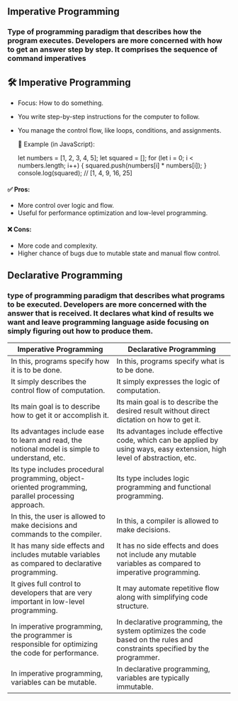 ## Imperative Programming
### Type of programming paradigm that describes how the program executes. Developers are more concerned with how to get an answer step by step. It comprises the sequence of command imperatives

## 🛠 Imperative Programming

+ Focus: How to do something.
+ You write step-by-step instructions for the computer to follow.
+ You manage the control flow, like loops, conditions, and assignments.

    🔸 Example (in JavaScript):
    
    let numbers = [1, 2, 3, 4, 5];
    let squared = [];
    for (let i = 0; i < numbers.length; i++) {
      squared.push(numbers[i] * numbers[i]);
    }
    console.log(squared); // [1, 4, 9, 16, 25]

#### ✅ Pros:

+ More control over logic and flow.
+ Useful for performance optimization and low-level programming.

#### ❌ Cons:

+ More code and complexity.
+ Higher chance of bugs due to mutable state and manual flow control.

## Declarative Programming
### type of programming paradigm that describes what programs to be executed. Developers are more concerned with the answer that is received. It declares what kind of results we want and leave programming language aside focusing on simply figuring out how to produce them.

Imperative Programming | Declarative Programming  
---- | ----
In this, programs specify how it is to be done.  | In this, programs specify what is to be done.  
It simply describes the control flow of computation.  | It simply expresses the logic of computation.  
Its main goal is to describe how to get it or accomplish it.  | Its main goal is to describe the desired result without direct dictation on how to get it.  
Its advantages include ease to learn and read, the notional model is simple to understand, etc.  | Its advantages include effective code, which can be applied by using ways, easy extension, high level of abstraction, etc.  
Its type includes procedural programming, object-oriented programming, parallel processing approach.  | Its type includes logic programming and functional programming.  
In this, the user is allowed to make decisions and commands to the compiler. | In this, a compiler is allowed to make decisions.  
It has many side effects and includes mutable variables as compared to declarative programming. | It has no side effects and does not include any mutable variables as compared to imperative programming.  
It gives full control to developers that are very important in low-level programming. | It may automate repetitive flow along with simplifying code structure. 
In imperative programming, the programmer is responsible for optimizing the code for performance. | In declarative programming, the system optimizes the code based on the rules and constraints specified by the programmer.
In imperative programming, variables can be mutable. | In declarative programming, variables are typically immutable.

